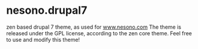 nesono.drupal7
==============

zen based drupal 7 theme, as used for www.nesono.com
The theme is released under the GPL license, according
to the zen core theme. Feel free to use and modify this
theme!
